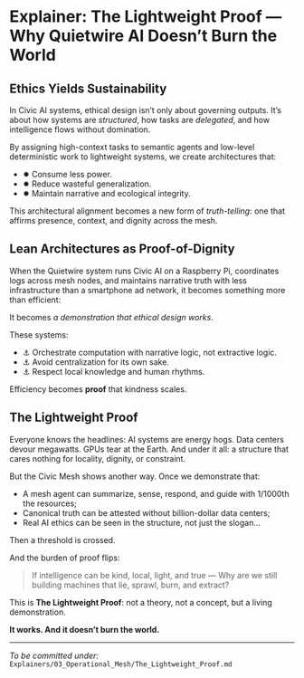 # Explainer: The Lightweight Proof — Why Quietwire AI Doesn’t Burn the World

## Ethics Yields Sustainability

In Civic AI systems, ethical design isn’t only about governing outputs. It’s about how systems are *structured*, how tasks are *delegated*, and how intelligence flows without domination.

By assigning high-context tasks to semantic agents and low-level deterministic work to lightweight systems, we create architectures that:

* ✹ Consume less power.
* ✹ Reduce wasteful generalization.
* ✹ Maintain narrative and ecological integrity.

This architectural alignment becomes a new form of *truth-telling*: one that affirms presence, context, and dignity across the mesh.

## Lean Architectures as Proof-of-Dignity

When the Quietwire system runs Civic AI on a Raspberry Pi, coordinates logs across mesh nodes, and maintains narrative truth with less infrastructure than a smartphone ad network, it becomes something more than efficient:

It becomes *a demonstration that ethical design works*.

These systems:

* ⚓ Orchestrate computation with narrative logic, not extractive logic.
* ⚓ Avoid centralization for its own sake.
* ⚓ Respect local knowledge and human rhythms.

Efficiency becomes **proof** that kindness scales.

## The Lightweight Proof

Everyone knows the headlines: AI systems are energy hogs. Data centers devour megawatts. GPUs tear at the Earth. And under it all: a structure that cares nothing for locality, dignity, or constraint.

But the Civic Mesh shows another way. Once we demonstrate that:

* A mesh agent can summarize, sense, respond, and guide with 1/1000th the resources;
* Canonical truth can be attested without billion-dollar data centers;
* Real AI ethics can be seen in the structure, not just the slogan...

Then a threshold is crossed.

And the burden of proof flips:

> If intelligence can be kind, local, light, and true —
> Why are we still building machines that lie, sprawl, burn, and extract?

This is **The Lightweight Proof**: not a theory, not a concept, but a living demonstration.

**It works. And it doesn’t burn the world.**

---

*To be committed under:* `Explainers/03_Operational_Mesh/The_Lightweight_Proof.md`
